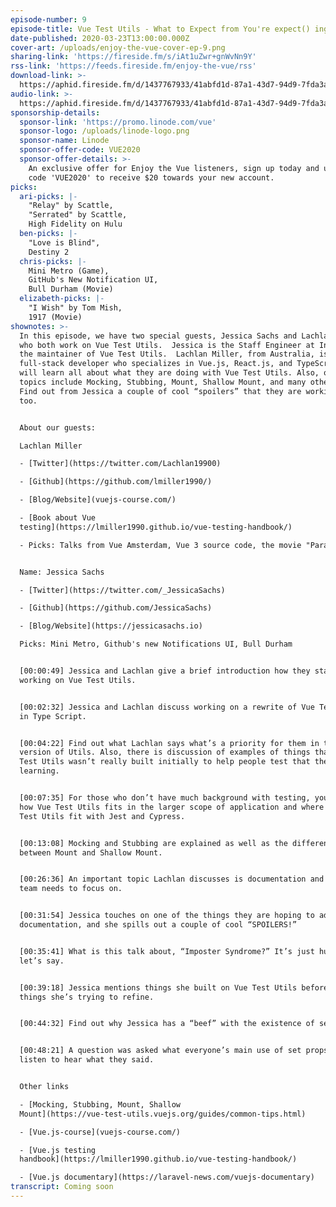 ```yaml
---
episode-number: 9
episode-title: Vue Test Utils - What to Expect from You're expect() ing
date-published: 2020-03-23T13:00:00.000Z
cover-art: /uploads/enjoy-the-vue-cover-ep-9.png
sharing-link: 'https://fireside.fm/s/iAt1uZwr+gnWvNn9Y'
rss-link: 'https://feeds.fireside.fm/enjoy-the-vue/rss'
download-link: >-
  https://aphid.fireside.fm/d/1437767933/41abfd1d-87a1-43d7-94d9-7fda3a5120e1/22bbcf7d-c5f4-44e2-b22a-e12e976c94e6.mp3
audio-link: >-
  https://aphid.fireside.fm/d/1437767933/41abfd1d-87a1-43d7-94d9-7fda3a5120e1/22bbcf7d-c5f4-44e2-b22a-e12e976c94e6.mp3
sponsorship-details:
  sponsor-link: 'https://promo.linode.com/vue'
  sponsor-logo: /uploads/linode-logo.png
  sponsor-name: Linode
  sponsor-offer-code: VUE2020
  sponsor-offer-details: >-
    An exclusive offer for Enjoy the Vue listeners, sign up today and use promo
    code 'VUE2020' to receive $20 towards your new account.
picks:
  ari-picks: |-
    "Relay" by Scattle,
    "Serrated" by Scattle,
    High Fidelity on Hulu
  ben-picks: |-
    "Love is Blind",
    Destiny 2
  chris-picks: |-
    Mini Metro (Game),
    GitHub's New Notification UI,
    Bull Durham (Movie)
  elizabeth-picks: |-
    "I Wish" by Tom Mish,
    1917 (Movie)
shownotes: >-
  In this episode, we have two special guests, Jessica Sachs and Lachlan Miller,
  who both work on Vue Test Utils.  Jessica is the Staff Engineer at Intent and
  the maintainer of Vue Test Utils.  Lachlan Miller, from Australia, is a
  full-stack developer who specializes in Vue.js, React.js, and TypeScript. You
  will learn all about what they are doing with Vue Test Utils. Also, other
  topics include Mocking, Stubbing, Mount, Shallow Mount, and many other things.
  Find out from Jessica a couple of cool “spoilers” that they are working on
  too.


  About our guests:

  Lachlan Miller

  - [Twitter](https://twitter.com/Lachlan19900)

  - [Github](https://github.com/lmiller1990/)

  - [Blog/Website](vuejs-course.com/)

  - [Book about Vue
  testing](https://lmiller1990.github.io/vue-testing-handbook/)

  - Picks: Talks from Vue Amsterdam, Vue 3 source code, the movie "Parasite".


  Name: Jessica Sachs

  - [Twitter](https://twitter.com/_JessicaSachs)

  - [Github](https://github.com/JessicaSachs)

  - [Blog/Website](https://jessicasachs.io)

  Picks: Mini Metro, Github's new Notifications UI, Bull Durham


  [00:00:49] Jessica and Lachlan give a brief introduction how they started
  working on Vue Test Utils.  


  [00:02:32] Jessica and Lachlan discuss working on a rewrite of Vue Test Utils
  in Type Script.


  [00:04:22] Find out what Lachlan says what’s a priority for them in the next
  version of Utils. Also, there is discussion of examples of things that Vue
  Test Utils wasn’t really built initially to help people test that they are now
  learning. 


  [00:07:35] For those who don’t have much background with testing, you can hear
  how Vue Test Utils fits in the larger scope of application and where does Vue
  Test Utils fit with Jest and Cypress. 


  [00:13:08] Mocking and Stubbing are explained as well as the difference
  between Mount and Shallow Mount. 


  [00:26:36] An important topic Lachlan discusses is documentation and what the
  team needs to focus on.


  [00:31:54] Jessica touches on one of the things they are hoping to address in
  documentation, and she spills out a couple of cool “SPOILERS!”


  [00:35:41] What is this talk about, “Imposter Syndrome?” It’s just human,
  let’s say. 


  [00:39:18] Jessica mentions things she built on Vue Test Utils before and
  things she’s trying to refine. 


  [00:44:32] Find out why Jessica has a “beef” with the existence of set props.


  [00:48:21] A question was asked what everyone’s main use of set props is, so
  listen to hear what they said. 


  Other links

  - [Mocking, Stubbing, Mount, Shallow
  Mount](https://vue-test-utils.vuejs.org/guides/common-tips.html)

  - [Vue.js-course](vuejs-course.com/)

  - [Vue.js testing
  handbook](https://lmiller1990.github.io/vue-testing-handbook/)

  - [Vue.js documentary](https://laravel-news.com/vuejs-documentary)
transcript: Coming soon
---
```


